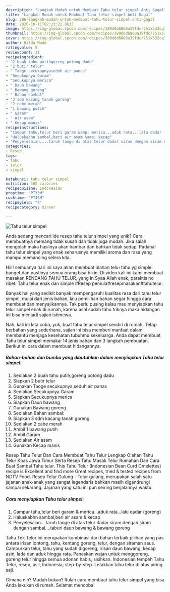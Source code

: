 ```yaml
---
description: "Langkah Mudah untuk Membuat Tahu telur simpel Anti Gagal"
title: "Langkah Mudah untuk Membuat Tahu telur simpel Anti Gagal"
slug: 286-langkah-mudah-untuk-membuat-tahu-telur-simpel-anti-gagal
date: 2020-10-11T02:23:22.863Z
image: https://img-global.cpcdn.com/recipes/389d8d6860a39fdc/751x532cq70/tahu-telur-simpel-foto-resep-utama.jpg
thumbnail: https://img-global.cpcdn.com/recipes/389d8d6860a39fdc/751x532cq70/tahu-telur-simpel-foto-resep-utama.jpg
cover: https://img-global.cpcdn.com/recipes/389d8d6860a39fdc/751x532cq70/tahu-telur-simpel-foto-resep-utama.jpg
author: Hilda Wade
ratingvalue: 5
reviewcount: 11
recipeingredient:
- "2 buah tahu putihgoreng potong dadu"
- "2 butir telur"
- " Taoge secukupnyaseduh air panas"
- "Secukupnya Garam"
- "Secukupnya merica"
- " Daun bawang"
- " Bawang goreng"
- " Bahan sambal"
- "3 sdm kacang tanah goreng"
- "2 cabe merah"
- "1 bawang putih"
- " Garam"
- " Air asam"
- " Kecap manis"
recipeinstructions:
- "Campur tahu,telur beri garam &amp; merica...aduk rata...lalu dadar (goreng)"
- "Haluskabhn sambal,beri air asam &amp; kecap"
- "Penyelesaian....taruh taoge di atas telur dadar siram dengan siram dengan sambal....taburi daun bawang &amp; bawang goreng"
categories:
- Resep
tags:
- tahu
- telur
- simpel

katakunci: tahu telur simpel 
nutrition: 165 calories
recipecuisine: Indonesian
preptime: "PT33M"
cooktime: "PT45M"
recipeyield: "4"
recipecategory: Dinner

---
```



![Tahu telur simpel](https://img-global.cpcdn.com/recipes/389d8d6860a39fdc/751x532cq70/tahu-telur-simpel-foto-resep-utama.jpg)

Anda sedang mencari ide resep tahu telur simpel yang unik? Cara membuatnya memang tidak susah dan tidak juga mudah. Jika salah mengolah maka hasilnya akan hambar dan bahkan tidak sedap. Padahal tahu telur simpel yang enak seharusnya memiliki aroma dan rasa yang mampu memancing selera kita.

Hii!! semuanya hari ini saya akan membuat olahan telu+tahu yg simple banget,dan pastinya semua orang bisa bikin. Di video kali ini kami membuat masakan RENDANG TAHU TELUR, yang In Syaa Allah enak, paraktis no ribet. Tahu telur enak dan simple #Resep pemula#resepmasakan#tahutelur.

Banyak hal yang sedikit banyak mempengaruhi kualitas rasa dari tahu telur simpel, mulai dari jenis bahan, lalu pemilihan bahan segar hingga cara membuat dan menyajikannya. Tak perlu pusing kalau mau menyiapkan tahu telur simpel enak di rumah, karena asal sudah tahu triknya maka hidangan ini bisa menjadi sajian istimewa.


Nah, kali ini kita coba, yuk, buat tahu telur simpel sendiri di rumah. Tetap berbahan yang sederhana, sajian ini bisa memberi manfaat dalam membantu menjaga kesehatan tubuhmu sekeluarga. Anda dapat membuat Tahu telur simpel memakai 14 jenis bahan dan 3 langkah pembuatan. Berikut ini cara dalam membuat hidangannya.

<!--inarticleads1-->

##### Bahan-bahan dan bumbu yang dibutuhkan dalam menyiapkan Tahu telur simpel:

1. Sediakan 2 buah tahu putih,goreng potong dadu
1. Siapkan 2 butir telur
1. Gunakan  Taoge secukupnya,seduh air panas
1. Sediakan Secukupnya Garam
1. Siapkan Secukupnya merica
1. Siapkan  Daun bawang
1. Gunakan  Bawang goreng
1. Sediakan  Bahan sambal:
1. Siapkan 3 sdm kacang tanah goreng
1. Sediakan 2 cabe merah
1. Ambil 1 bawang putih
1. Ambil  Garam
1. Sediakan  Air asam
1. Gunakan  Kecap manis


Resep Tahu Telur Dan Cara Membuat Tahu Telur Lengkap Olahan Tahu Telur Khas Jawa Timur Serta Resep Tahu Masak Telur Rumahan Dan Cara Buat Sambal Tahu telur. This Tahu Telur (Indonesian Bean Curd Omelettes) recipe is Excellent and find more Great recipes, tried &amp; tested recipes from NDTV Food. Resep Telur Gulung - Telur gulung, merupakan salah satu jajanan anak-anak yang sangat legendaris bahkan masih digandrungi sampai sekarang. Jajanan yang satu ini pun seiring berjalannya waktu. 

<!--inarticleads2-->

##### Cara menyiapkan Tahu telur simpel:

1. Campur tahu,telur beri garam &amp; merica...aduk rata...lalu dadar (goreng)
1. Haluskabhn sambal,beri air asam &amp; kecap
1. Penyelesaian....taruh taoge di atas telur dadar siram dengan siram dengan sambal....taburi daun bawang &amp; bawang goreng


Tahu Tek Telor ini merupakan kombinasi dari bahan terbaik pilihan yang pas antara irisan lontong, tahu, kentang goreng, telur, dengan siraman saus. Campurkan telur, tahu yang sudah digoreng, irisan daun bawang, kecap asin, lada dan aduk hingga rata. Panaskan wajan untuk menggoreng, goreng telur hingga semua adonan habis, sisihkan. Indonesian tempeh Tahu Telur, resep, asli, Indonesia, step-by-step. Letakkan tahu telur di atas piring saji. 

Gimana nih? Mudah bukan? Itulah cara membuat tahu telur simpel yang bisa Anda lakukan di rumah. Selamat mencoba!
